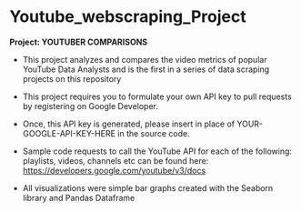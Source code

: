 # Youtube_webscraping_Project

**Project: YOUTUBER COMPARISONS**

- This project analyzes and compares the video metrics of popular YouTube Data Analysts and is the first in a series of data scraping projects on this repository

- This project requires you to formulate your own API key to pull requests by registering on Google Developer.  

- Once, this API key is generated, please insert in place of YOUR-GOOGLE-API-KEY-HERE in the source code.

- Sample code requests to call the YouTube API for each of the following: playlists, videos, channels etc can be found here: https://developers.google.com/youtube/v3/docs

- All visualizations were simple bar graphs created with the Seaborn library and Pandas Dataframe
